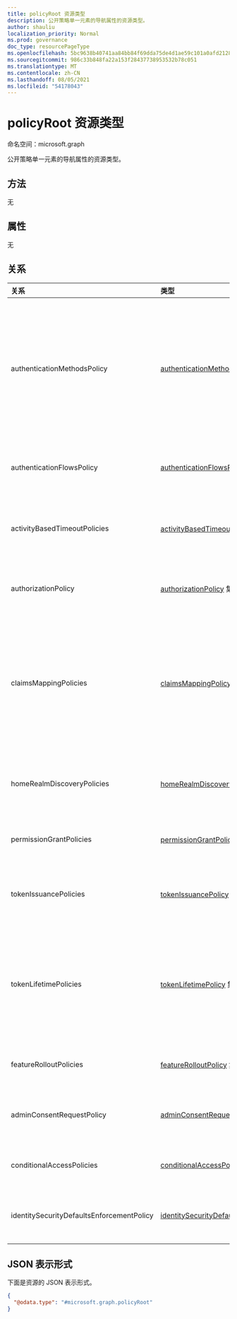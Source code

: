 ```yaml
---
title: policyRoot 资源类型
description: 公开策略单一元素的导航属性的资源类型。
author: shauliu
localization_priority: Normal
ms.prod: governance
doc_type: resourcePageType
ms.openlocfilehash: 5bc9638b40741aa84bb84f69dda75de4d1ae59c101a0afd2128f59e445bbb289
ms.sourcegitcommit: 986c33b848fa22a153f28437738953532b78c051
ms.translationtype: MT
ms.contentlocale: zh-CN
ms.lasthandoff: 08/05/2021
ms.locfileid: "54178043"
---
```

# <a name="policyroot-resource-type"></a>policyRoot 资源类型

命名空间：microsoft.graph

公开策略单一元素的导航属性的资源类型。

## <a name="methods"></a>方法
无

## <a name="properties"></a>属性
无


## <a name="relationships"></a>关系
| 关系                              | 类型                                                                                                      | 说明                                                                                                                                                          |
|:------------------------------------------|:----------------------------------------------------------------------------------------------------------|:---------------------------------------------------------------------------------------------------------------------------------------------------------------------|
| authenticationMethodsPolicy               | [authenticationMethodsPolicy](authenticationmethodspolicy.md)                                             | 身份验证方法以及允许使用它们登录并执行 Azure AD (MFA) 中的多重Azure Active Directory (身份验证) 。 |
| authenticationFlowsPolicy                 | [authenticationFlowsPolicy](authenticationflowspolicy.md)                                                 | 外部用户的自助注册体验的策略配置。                                                                                   |
| activityBasedTimeoutPolicies              | [activityBasedTimeoutPolicy](activitybasedtimeoutpolicy.md) 集合                                    | 控制应用程序的 Web 会话的空闲时间的策略。                                                                                        |
| authorizationPolicy                       | [authorizationPolicy](authorizationpolicy.md) 集合                                                  | 控制 Azure AD 授权设置的策略。                                                                                                            |
| claimsMappingPolicies                     | [claimsMappingPolicy](claimsmappingpolicy.md) 集合                                                  | WS-Fed、SAML、OAuth 2.0 和 OpenID 连接协议声明映射策略，用于颁发给特定应用程序的令牌。                                   |
| homeRealmDiscoveryPolicies                | [homeRealmDiscoveryPolicy](homerealmdiscoverypolicy.md) 集合                                        | 用于控制联盟用户的 Azure AD 身份验证行为的策略。                                                                                          |
| permissionGrantPolicies                   | [permissionGrantPolicy](permissiongrantpolicy.md) 集合                                              | 指定可授予同意的条件的策略。                                                                                         |
| tokenIssuancePolicies                     | [tokenIssuancePolicy](tokenissuancepolicy.md) 集合                                                  | 指定 Azure AD 颁发的 SAML 令牌特征的策略。                                                                                     |
| tokenLifetimePolicies                     | [tokenLifetimePolicy](tokenlifetimepolicy.md) 集合                                                  | 控制 JWT 访问令牌、ID 令牌或 Azure AD 颁发的 SAML 1.1/2.0 令牌的生命周期的策略。                                                |
| featureRolloutPolicies                    | [featureRolloutPolicy](featurerolloutpolicy.md) 集合                                                | 与目录对象关联的功能推出策略。                                                                                                       |
| adminConsentRequestPolicy                 | [adminConsentRequestPolicy](adminconsentrequestpolicy.md)                                                 | 创建和管理整个租户的同意请求的策略。                                                                                  |
| conditionalAccessPolicies                 | [conditionalAccessPolicy](conditionalaccesspolicy.md)                                                     | 定义访问方案的自定义规则。                                                                                                                     |
| identitySecurityDefaultsEnforcementPolicy | [identitySecurityDefaultsEnforcementPolicy](identitysecuritydefaultsenforcementpolicy.md)                 | 表示用于防范常见攻击的安全默认值的策略。                                                                                |


## <a name="json-representation"></a>JSON 表示形式
下面是资源的 JSON 表示形式。
<!-- {
  "blockType": "resource",
  "keyProperty": "id",
  "@odata.type": "microsoft.graph.policyRoot",
  "openType": false
}
-->
``` json
{
  "@odata.type": "#microsoft.graph.policyRoot"
}
```

